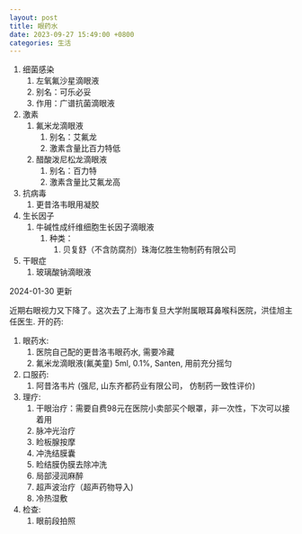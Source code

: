 ```yaml
---
layout: post
title: 眼药水
date: 2023-09-27 15:49:00 +0800
categories: 生活
---
```



1. 细菌感染
	1. 左氧氟沙星滴眼液
	2. 别名：可乐必妥
	3. 作用：广谱抗菌滴眼液
2. 激素
	1. 氟米龙滴眼液
		1. 别名：艾氟龙
		2. 激素含量比百力特低
	2. 醋酸泼尼松龙滴眼液
		1. 别名：百力特
		2. 激素含量比艾氟龙高
3. 抗病毒
	1. 更昔洛韦眼用凝胶
4. 生长因子
	1. 牛碱性成纤维细胞生长因子滴眼液
		1. 种类：
			1. 贝复舒（不含防腐剂）珠海亿胜生物制药有限公司
5. 干眼症
	1. 玻璃酸钠滴眼液


2024-01-30 更新

近期右眼视力又下降了。这次去了上海市复旦大学附属眼耳鼻喉科医院，洪佳旭主任医生.
开的药:
1. 眼药水:
	1. 医院自己配的更昔洛韦眼药水, 需要冷藏
	2. 氟米龙滴眼液(氟美童) 5ml, 0.1%, Santen, 用前充分摇匀
2. 口服药:
	1. 阿昔洛韦片 (强尼, 山东齐都药业有限公司， 仿制药一致性评价)
3. 理疗:
	1. 干眼治疗：需要自费98元在医院小卖部买个眼罩，非一次性，下次可以接着用
	2. 脉冲光治疗
	3. 睑板腺按摩
	4. 冲洗结膜囊
	5. 睑结膜伪膜去除冲洗
	6. 局部浸润麻醉
	7. 超声波治疗（超声药物导入)
	8. 冷热湿敷
4. 检查:
	1. 眼前段拍照
